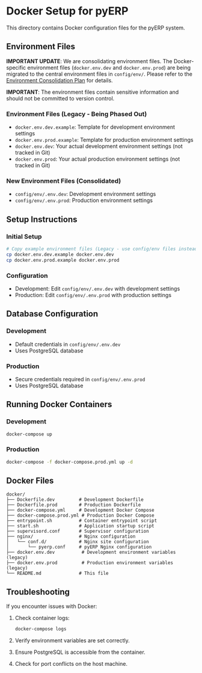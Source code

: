 # Docker Setup for pyERP

This directory contains Docker configuration files for the pyERP system.

## Environment Files

**IMPORTANT UPDATE**: We are consolidating environment files. The Docker-specific environment files (`docker.env.dev` and `docker.env.prod`) are being migrated to the central environment files in `config/env/`. Please refer to the [Environment Consolidation Plan](../docs/ENV_CONSOLIDATION.md) for details.

**IMPORTANT**: The environment files contain sensitive information and should not be committed to version control.

### Environment Files (Legacy - Being Phased Out)
- `docker.env.dev.example`: Template for development environment settings
- `docker.env.prod.example`: Template for production environment settings
- `docker.env.dev`: Your actual development environment settings (not tracked in Git)
- `docker.env.prod`: Your actual production environment settings (not tracked in Git)

### New Environment Files (Consolidated)
- `config/env/.env.dev`: Development environment settings
- `config/env/.env.prod`: Production environment settings

## Setup Instructions

### Initial Setup

```bash
# Copy example environment files (Legacy - use config/env files instead)
cp docker.env.dev.example docker.env.dev
cp docker.env.prod.example docker.env.prod
```

### Configuration

- Development: Edit `config/env/.env.dev` with development settings
- Production: Edit `config/env/.env.prod` with production settings

## Database Configuration

### Development

- Default credentials in `config/env/.env.dev`
- Uses PostgreSQL database

### Production

- Secure credentials required in `config/env/.env.prod`
- Uses PostgreSQL database

## Running Docker Containers

### Development

```bash
docker-compose up
```

### Production

```bash
docker-compose -f docker-compose.prod.yml up -d
```

## Docker Files

```
docker/
├── Dockerfile.dev         # Development Dockerfile
├── Dockerfile.prod        # Production Dockerfile
├── docker-compose.yml     # Development Docker Compose
├── docker-compose.prod.yml # Production Docker Compose
├── entrypoint.sh          # Container entrypoint script
├── start.sh               # Application startup script
├── supervisord.conf       # Supervisor configuration
├── nginx/                 # Nginx configuration
│   └── conf.d/            # Nginx site configuration
│       └── pyerp.conf     # pyERP Nginx configuration
├── docker.env.dev          # Development environment variables (legacy)
├── docker.env.prod         # Production environment variables (legacy)
└── README.md              # This file
```

## Troubleshooting

If you encounter issues with Docker:

1. Check container logs:
   ```bash
   docker-compose logs
   ```

2. Verify environment variables are set correctly.

3. Ensure PostgreSQL is accessible from the container.

4. Check for port conflicts on the host machine.
